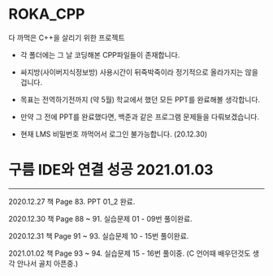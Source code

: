 # ROKA_CPP

다 까먹은 C++을 살리기 위한 프로젝트

- 각 폴더에는 그 날 코딩해본 CPP파일들이 존재합니다.

 - 싸지방(사이버지식정보방) 사용시간이 뒤죽박죽이라 정기적으로 올라가지는 않을겁니다.
 - 목표는 전역하기전까지 (약 5월) 학교에서 했던 모든 PPT를 완료해볼 생각합니다.
 - 만약 그 전에 PPT를 완료했다면, 백준과 같은 프로그램 문제들을 다뤄보겠습니다.
 - 현재 LMS 비밀번호 까먹어서 로그인 불가능합니다. (20.12.30)
 
 # 구름 IDE와 연결 성공 2021.01.03
 
* * *

2020.12.27 책 Page 83. PPT 01_2 완료.

2020.12.30 책 Page 88 ~ 91. 실습문제 01 - 09번 풀이완료. 

2020.12.31 책 Page 91 ~ 93. 실습문제 10 - 15번 풀이완료.

2021.01.02 책 Page 93 ~ 94. 실습문제 15 - 16번 풀이중. (C 언어때 배우던것도 생각 안나서 골치 아픈중.)
